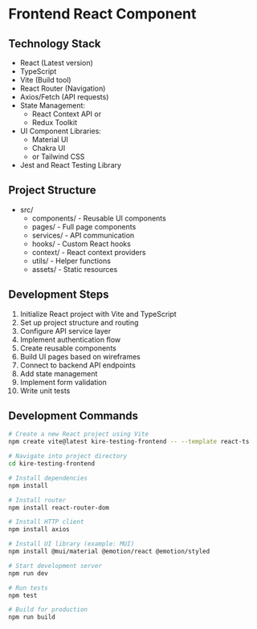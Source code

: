 # Frontend React Component

## Technology Stack
- React (Latest version)
- TypeScript
- Vite (Build tool)
- React Router (Navigation)
- Axios/Fetch (API requests)
- State Management:
  - React Context API or
  - Redux Toolkit
- UI Component Libraries:
  - Material UI
  - Chakra UI
  - or Tailwind CSS
- Jest and React Testing Library

## Project Structure
- src/
  - components/ - Reusable UI components
  - pages/ - Full page components
  - services/ - API communication
  - hooks/ - Custom React hooks
  - context/ - React context providers
  - utils/ - Helper functions
  - assets/ - Static resources

## Development Steps
1. Initialize React project with Vite and TypeScript
2. Set up project structure and routing
3. Configure API service layer
4. Implement authentication flow
5. Create reusable components
6. Build UI pages based on wireframes
7. Connect to backend API endpoints
8. Add state management
9. Implement form validation
10. Write unit tests

## Development Commands

```bash
# Create a new React project using Vite
npm create vite@latest kire-testing-frontend -- --template react-ts

# Navigate into project directory
cd kire-testing-frontend

# Install dependencies
npm install

# Install router
npm install react-router-dom

# Install HTTP client
npm install axios

# Install UI library (example: MUI)
npm install @mui/material @emotion/react @emotion/styled

# Start development server
npm run dev

# Run tests
npm test

# Build for production
npm run build
```